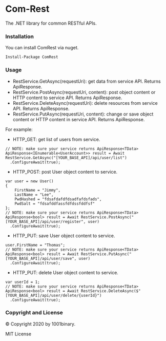 # Com-Rest
The .NET library for common RESTful APIs.

### Installation

You can install ComRest via nuget.
```
Install-Package ComRest 
````

### Usage

- RestService.GetAsync(requestUri): get data from service API. Returns ApiResponse<TData>.
- RestService.PostAsync(requestUri, content): post object content or HTTP content to service API. Returns ApiResponse<TData>.
- RestService.DeleteAsync(requestUri): delete resources from service API. Returns ApiResponse<TData>.
- RestService.PutAsync(requestUri, content): change or save object content or HTTP content in service API. Returns ApiResponse<TData>.

For example:

- HTTP_GET: get list of users from service.
```
// NOTE: make sure your service returns ApiResponse<TData>
ApiResponse<IEnumerable<UserAccount>> result = Await RestService.GetAsync("[YOUR_BASE_API]/api/user/list")
  .ConfigureAwait(true);
````

- HTTP_POST: post User object content to service.
```
var user = new User()
{
    FirstName = "Jimmy",
    LastName = "Lee",
    PwdHashed = "fdsafdafdfdsadfafdsfads",
    PwdSalt = "fdsafddfassfdfdssfddfsf"
};
// NOTE: make sure your service returns ApiResponse<TData>
ApiResponse<bool> result = Await RestService.PostAsync("[YOUR_BASE_API]/api/user/register", user)
  .ConfigureAwait(true);
````

- HTTP_PUT: save User object content to service.
```
user.FirstName = "Thomas";
// NOTE: make sure your service returns ApiResponse<TData>
ApiResponse<bool> result = Await RestService.PutAsync("[YOUR_BASE_API]/api/user/save", user)
  .ConfigureAwait(true);
````

- HTTP_PUT: delete User object content to service.
```
var userId = 1;
// NOTE: make sure your service returns ApiResponse<TData>
ApiResponse<bool> result = Await RestService.DeleteAsync($"[YOUR_BASE_API]/api/user/delete/{userId}")
  .ConfigureAwait(true);
````

### Copyright and License
&copy; Copyright 2020 by 1001binary.

MIT License
